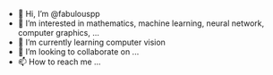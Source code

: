 - 👋 Hi, I’m @fabulouspp
- 👀 I’m interested in mathematics, machine learning, neural network, computer graphics, ...
- 🌱 I’m currently learning computer vision
- 💞️ I’m looking to collaborate on ...
- 📫 How to reach me ...

<!---
fabulouspp/fabulouspp is a ✨ special ✨ repository because its `README.md` (this file) appears on your GitHub profile.
You can click the Preview link to take a look at your changes.
--->
